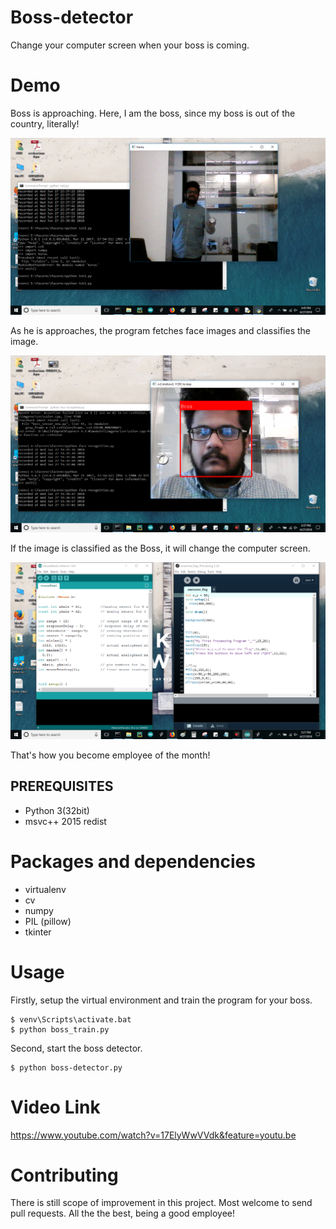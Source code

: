 # Boss-detector
Change your computer screen when your boss is coming. 

# Demo

Boss is approaching. Here, I am the boss, since my boss is out of the country, literally!

![alt text](https://github.com/hasibzunair/boss-detector/blob/master/demo%20pictures/boss_is_nearby.png)

As he is approaches, the program fetches face images and classifies the image.

![alt text](https://github.com/hasibzunair/boss-detector/blob/master/demo%20pictures/boss_face_classified.png)

If the image is classified as the Boss, it will change the computer screen.

![alt text](https://github.com/hasibzunair/boss-detector/blob/master/demo%20pictures/fake_screen.png)

That's how you become employee of the month!

## PREREQUISITES
- Python 3(32bit)
- msvc++ 2015 redist

# Packages and dependencies
* virtualenv
* cv
* numpy
* PIL (pillow)
* tkinter

# Usage

Firstly, setup the virtual environment and train the program for your boss.
```
$ venv\Scripts\activate.bat
$ python boss_train.py
```
Second, start the boss detector.
```
$ python boss-detector.py
```

# Video Link 
https://www.youtube.com/watch?v=17ElyWwVVdk&feature=youtu.be


# Contributing

There is still scope of improvement in this project. Most welcome to send pull requests. All the the best, being a good employee!


